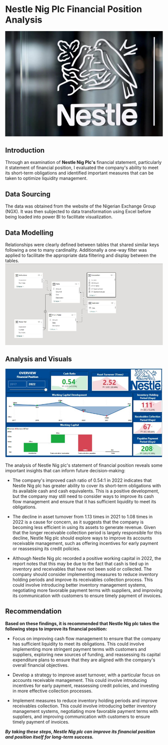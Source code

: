 # Nestle Nig Plc Financial Position Analysis

![](Nestle_Image.jpg)

## Introduction
Through an examination of **Nestle Nig Plc's** financial statement, particularly it statement of financial position, I evaluated the company's ability to meet its short-term obligations and identified important measures that can be taken to optimize liquidity management.

## Data Sourcing
The data was obtained from the website of the Nigerian Exchange Group (NGX). It was then subjected to data transformation using Excel before being loaded into power BI to facilitate visualization.

## Data Modelling
Relationships were clearly defined between tables that shared similar keys following a one to many cardinality. Additionally a one-way filter was applied to facilitate the appropriate data filtering and display between the tables.
![](Data_Model.JPG)

## Analysis and Visuals
![](Nestle_Dashboard.JPG)

The analysis of Nestle Nig plc's statement of financial position reveals some important insights that can inform future decision-making:
- The company's improved cash ratio of 0.54:1 in 2022 indicates that Nestle Nig plc has greater ability to cover its short-term obligations with its available cash and cash equivalents. This is a positive development, but the company may still need to consider ways to improve its cash flow management and ensure that it has sufficient liquidity to meet its obligations.

- The decline in asset turnover from 1.13 times in 2021 to 1.08 times in 2022 is a cause for concern, as it suggests that the company is becoming less efficient in using its assets to generate revenue. Given that the longer receivable collection period is largely responsible for this decline, Nestle Nig plc should explore ways to improve its accounts receivable management, such as offering incentives for early payment or reassessing its credit policies.

- Although Nestle Nig plc recorded a positive working capital in 2022, the report notes that this may be due to the fact that cash is tied up in inventory and receivables that have not been sold or collected. The company should consider implementing measures to reduce inventory holding periods and improve its receivables collection process. This could involve introducing better inventory management systems, negotiating more favorable payment terms with suppliers, and improving its communication with customers to ensure timely payment of invoices.

## Recommendation
**Based on these findings, it is recommended that Nestle Nig plc takes the following steps to improve its financial position:**
- Focus on improving cash flow management to ensure that the company has sufficient liquidity to meet its obligations. This could involve implementing more stringent payment terms with customers and suppliers, exploring new sources of funding, and reassessing its capital expenditure plans to ensure that they are aligned with the company's overall financial objectives.

- Develop a strategy to improve asset turnover, with a particular focus on accounts receivable management. This could involve introducing incentives for early payment, reassessing credit policies, and investing in more effective collection processes.

- Implement measures to reduce inventory holding periods and improve receivables collection. This could involve introducing better inventory management systems, negotiating more favorable payment terms with suppliers, and improving communication with customers to ensure timely payment of invoices.

**_By taking these steps, Nestle Nig plc can improve its financial position and position itself for long-term success._**
